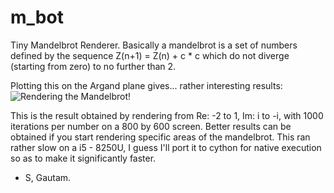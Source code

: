 # m_bot
Tiny Mandelbrot Renderer. Basically a mandelbrot is a set of numbers defined by the sequence Z(n+1) = Z(n) + c * c which do not diverge (starting from zero) to no further than 2. <br>

Plotting this on the Argand plane gives... rather interesting results:
![Rendering the Mandelbrot!](https://i.imgur.com/7nXDnL1.png) <br>

This is the result obtained by rendering from Re: -2 to 1, Im: i to -i, with 1000 iterations per number on a 800 by 600 screen. Better results can be obtained if you start rendering specific areas of the mandelbrot. This ran rather slow on a i5 - 8250U, I guess I'll port it to cython for native execution so as to make it significantly faster.

- S, Gautam.
